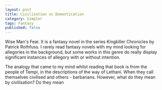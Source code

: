 ```yaml
---
layout: post
title: Civilisation vs Domestication
category: Simpler
tags: Fantasy
published: false
---
```


Wise Man's Fear. It is a fantasy novel in the series Kingkiller
Chronicles by Patrick Rothfuss. I rarely read fantasy novels with my
mind looking for allegories in the background, but some works in this
genre do really display significant instances of allegory with or
without intention.

The analogy that came to my mind whilst reading that book is from the
people of Tempi, in the descriptions of the way of Lethani. When they
call themselves civilised and others - barbarians. However, what do
they mean by civilisation? Do they mean



